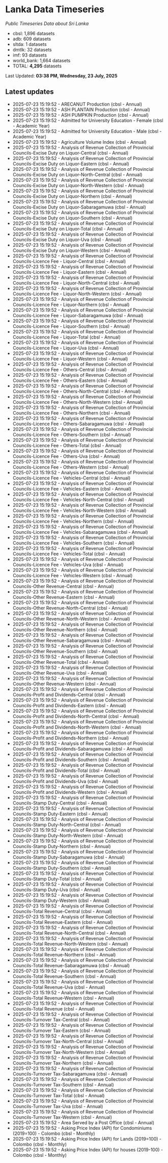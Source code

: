 # Lanka Data Timeseries
*Public Timeseries Data about Sri Lanka*

* cbsl: 1,896 datasets
* adb: 609 datasets
* sltda: 1 datasets
* dmtlk: 32 datasets
* imf: 93 datasets
* world_bank: 1,664 datasets
* TOTAL: **4,295** datasets

Last Updated: **03:38 PM, Wednesday, 23 July, 2025**

## Latest updates

* 2025-07-23 15:19:52 - ARECANUT Production (cbsl - Annual)
* 2025-07-23 15:19:52 - ASH PLANTAIN Production (cbsl - Annual)
* 2025-07-23 15:19:52 - ASH PUMPKIN Production (cbsl - Annual)
* 2025-07-23 15:19:52 - Admitted for University Education - Female (cbsl - Academic Year)
* 2025-07-23 15:19:52 - Admitted for University Education - Male (cbsl - Academic Year)
* 2025-07-23 15:19:52 - Agriculture Volume Index (cbsl - Annual)
* 2025-07-23 15:19:52 - Analysis of Revenue Collection of Provincial Councils-Excise Duty on Liquor-Central (cbsl - Annual)
* 2025-07-23 15:19:52 - Analysis of Revenue Collection of Provincial Councils-Excise Duty on Liquor-Eastern (cbsl - Annual)
* 2025-07-23 15:19:52 - Analysis of Revenue Collection of Provincial Councils-Excise Duty on Liquor-North-Central (cbsl - Annual)
* 2025-07-23 15:19:52 - Analysis of Revenue Collection of Provincial Councils-Excise Duty on Liquor-North-Western (cbsl - Annual)
* 2025-07-23 15:19:52 - Analysis of Revenue Collection of Provincial Councils-Excise Duty on Liquor-Northern (cbsl - Annual)
* 2025-07-23 15:19:52 - Analysis of Revenue Collection of Provincial Councils-Excise Duty on Liquor-Sabaragamuwa (cbsl - Annual)
* 2025-07-23 15:19:52 - Analysis of Revenue Collection of Provincial Councils-Excise Duty on Liquor-Southern (cbsl - Annual)
* 2025-07-23 15:19:52 - Analysis of Revenue Collection of Provincial Councils-Excise Duty on Liquor-Total (cbsl - Annual)
* 2025-07-23 15:19:52 - Analysis of Revenue Collection of Provincial Councils-Excise Duty on Liquor-Uva (cbsl - Annual)
* 2025-07-23 15:19:52 - Analysis of Revenue Collection of Provincial Councils-Excise Duty on Liquor-Western (cbsl - Annual)
* 2025-07-23 15:19:52 - Analysis of Revenue Collection of Provincial Councils-Licence Fee - Liquor-Central (cbsl - Annual)
* 2025-07-23 15:19:52 - Analysis of Revenue Collection of Provincial Councils-Licence Fee - Liquor-Eastern (cbsl - Annual)
* 2025-07-23 15:19:52 - Analysis of Revenue Collection of Provincial Councils-Licence Fee - Liquor-North-Central (cbsl - Annual)
* 2025-07-23 15:19:52 - Analysis of Revenue Collection of Provincial Councils-Licence Fee - Liquor-North-Western (cbsl - Annual)
* 2025-07-23 15:19:52 - Analysis of Revenue Collection of Provincial Councils-Licence Fee - Liquor-Northern (cbsl - Annual)
* 2025-07-23 15:19:52 - Analysis of Revenue Collection of Provincial Councils-Licence Fee - Liquor-Sabaragamuwa (cbsl - Annual)
* 2025-07-23 15:19:52 - Analysis of Revenue Collection of Provincial Councils-Licence Fee - Liquor-Southern (cbsl - Annual)
* 2025-07-23 15:19:52 - Analysis of Revenue Collection of Provincial Councils-Licence Fee - Liquor-Total (cbsl - Annual)
* 2025-07-23 15:19:52 - Analysis of Revenue Collection of Provincial Councils-Licence Fee - Liquor-Uva (cbsl - Annual)
* 2025-07-23 15:19:52 - Analysis of Revenue Collection of Provincial Councils-Licence Fee - Liquor-Western (cbsl - Annual)
* 2025-07-23 15:19:52 - Analysis of Revenue Collection of Provincial Councils-Licence Fee - Others-Central (cbsl - Annual)
* 2025-07-23 15:19:52 - Analysis of Revenue Collection of Provincial Councils-Licence Fee - Others-Eastern (cbsl - Annual)
* 2025-07-23 15:19:52 - Analysis of Revenue Collection of Provincial Councils-Licence Fee - Others-North-Central (cbsl - Annual)
* 2025-07-23 15:19:52 - Analysis of Revenue Collection of Provincial Councils-Licence Fee - Others-North-Western (cbsl - Annual)
* 2025-07-23 15:19:52 - Analysis of Revenue Collection of Provincial Councils-Licence Fee - Others-Northern (cbsl - Annual)
* 2025-07-23 15:19:52 - Analysis of Revenue Collection of Provincial Councils-Licence Fee - Others-Sabaragamuwa (cbsl - Annual)
* 2025-07-23 15:19:52 - Analysis of Revenue Collection of Provincial Councils-Licence Fee - Others-Southern (cbsl - Annual)
* 2025-07-23 15:19:52 - Analysis of Revenue Collection of Provincial Councils-Licence Fee - Others-Total (cbsl - Annual)
* 2025-07-23 15:19:52 - Analysis of Revenue Collection of Provincial Councils-Licence Fee - Others-Uva (cbsl - Annual)
* 2025-07-23 15:19:52 - Analysis of Revenue Collection of Provincial Councils-Licence Fee - Others-Western (cbsl - Annual)
* 2025-07-23 15:19:52 - Analysis of Revenue Collection of Provincial Councils-Licence Fee - Vehicles-Central (cbsl - Annual)
* 2025-07-23 15:19:52 - Analysis of Revenue Collection of Provincial Councils-Licence Fee - Vehicles-Eastern (cbsl - Annual)
* 2025-07-23 15:19:52 - Analysis of Revenue Collection of Provincial Councils-Licence Fee - Vehicles-North-Central (cbsl - Annual)
* 2025-07-23 15:19:52 - Analysis of Revenue Collection of Provincial Councils-Licence Fee - Vehicles-North-Western (cbsl - Annual)
* 2025-07-23 15:19:52 - Analysis of Revenue Collection of Provincial Councils-Licence Fee - Vehicles-Northern (cbsl - Annual)
* 2025-07-23 15:19:52 - Analysis of Revenue Collection of Provincial Councils-Licence Fee - Vehicles-Sabaragamuwa (cbsl - Annual)
* 2025-07-23 15:19:52 - Analysis of Revenue Collection of Provincial Councils-Licence Fee - Vehicles-Southern (cbsl - Annual)
* 2025-07-23 15:19:52 - Analysis of Revenue Collection of Provincial Councils-Licence Fee - Vehicles-Total (cbsl - Annual)
* 2025-07-23 15:19:52 - Analysis of Revenue Collection of Provincial Councils-Licence Fee - Vehicles-Uva (cbsl - Annual)
* 2025-07-23 15:19:52 - Analysis of Revenue Collection of Provincial Councils-Licence Fee - Vehicles-Western (cbsl - Annual)
* 2025-07-23 15:19:52 - Analysis of Revenue Collection of Provincial Councils-Other Revenue-Central (cbsl - Annual)
* 2025-07-23 15:19:52 - Analysis of Revenue Collection of Provincial Councils-Other Revenue-Eastern (cbsl - Annual)
* 2025-07-23 15:19:52 - Analysis of Revenue Collection of Provincial Councils-Other Revenue-North-Central (cbsl - Annual)
* 2025-07-23 15:19:52 - Analysis of Revenue Collection of Provincial Councils-Other Revenue-North-Western (cbsl - Annual)
* 2025-07-23 15:19:52 - Analysis of Revenue Collection of Provincial Councils-Other Revenue-Northern (cbsl - Annual)
* 2025-07-23 15:19:52 - Analysis of Revenue Collection of Provincial Councils-Other Revenue-Sabaragamuwa (cbsl - Annual)
* 2025-07-23 15:19:52 - Analysis of Revenue Collection of Provincial Councils-Other Revenue-Southern (cbsl - Annual)
* 2025-07-23 15:19:52 - Analysis of Revenue Collection of Provincial Councils-Other Revenue-Total (cbsl - Annual)
* 2025-07-23 15:19:52 - Analysis of Revenue Collection of Provincial Councils-Other Revenue-Uva (cbsl - Annual)
* 2025-07-23 15:19:52 - Analysis of Revenue Collection of Provincial Councils-Other Revenue-Western (cbsl - Annual)
* 2025-07-23 15:19:52 - Analysis of Revenue Collection of Provincial Councils-Profit and Dividends-Central (cbsl - Annual)
* 2025-07-23 15:19:52 - Analysis of Revenue Collection of Provincial Councils-Profit and Dividends-Eastern (cbsl - Annual)
* 2025-07-23 15:19:52 - Analysis of Revenue Collection of Provincial Councils-Profit and Dividends-North-Central (cbsl - Annual)
* 2025-07-23 15:19:52 - Analysis of Revenue Collection of Provincial Councils-Profit and Dividends-North-Western (cbsl - Annual)
* 2025-07-23 15:19:52 - Analysis of Revenue Collection of Provincial Councils-Profit and Dividends-Northern (cbsl - Annual)
* 2025-07-23 15:19:52 - Analysis of Revenue Collection of Provincial Councils-Profit and Dividends-Sabaragamuwa (cbsl - Annual)
* 2025-07-23 15:19:52 - Analysis of Revenue Collection of Provincial Councils-Profit and Dividends-Southern (cbsl - Annual)
* 2025-07-23 15:19:52 - Analysis of Revenue Collection of Provincial Councils-Profit and Dividends-Total (cbsl - Annual)
* 2025-07-23 15:19:52 - Analysis of Revenue Collection of Provincial Councils-Profit and Dividends-Uva (cbsl - Annual)
* 2025-07-23 15:19:52 - Analysis of Revenue Collection of Provincial Councils-Profit and Dividends-Western (cbsl - Annual)
* 2025-07-23 15:19:52 - Analysis of Revenue Collection of Provincial Councils-Stamp Duty-Central (cbsl - Annual)
* 2025-07-23 15:19:52 - Analysis of Revenue Collection of Provincial Councils-Stamp Duty-Eastern (cbsl - Annual)
* 2025-07-23 15:19:52 - Analysis of Revenue Collection of Provincial Councils-Stamp Duty-North-Central (cbsl - Annual)
* 2025-07-23 15:19:52 - Analysis of Revenue Collection of Provincial Councils-Stamp Duty-North-Western (cbsl - Annual)
* 2025-07-23 15:19:52 - Analysis of Revenue Collection of Provincial Councils-Stamp Duty-Northern (cbsl - Annual)
* 2025-07-23 15:19:52 - Analysis of Revenue Collection of Provincial Councils-Stamp Duty-Sabaragamuwa (cbsl - Annual)
* 2025-07-23 15:19:52 - Analysis of Revenue Collection of Provincial Councils-Stamp Duty-Southern (cbsl - Annual)
* 2025-07-23 15:19:52 - Analysis of Revenue Collection of Provincial Councils-Stamp Duty-Total (cbsl - Annual)
* 2025-07-23 15:19:52 - Analysis of Revenue Collection of Provincial Councils-Stamp Duty-Uva (cbsl - Annual)
* 2025-07-23 15:19:52 - Analysis of Revenue Collection of Provincial Councils-Stamp Duty-Western (cbsl - Annual)
* 2025-07-23 15:19:52 - Analysis of Revenue Collection of Provincial Councils-Total Revenue-Central (cbsl - Annual)
* 2025-07-23 15:19:52 - Analysis of Revenue Collection of Provincial Councils-Total Revenue-Eastern (cbsl - Annual)
* 2025-07-23 15:19:52 - Analysis of Revenue Collection of Provincial Councils-Total Revenue-North-Central (cbsl - Annual)
* 2025-07-23 15:19:52 - Analysis of Revenue Collection of Provincial Councils-Total Revenue-North-Western (cbsl - Annual)
* 2025-07-23 15:19:52 - Analysis of Revenue Collection of Provincial Councils-Total Revenue-Northern (cbsl - Annual)
* 2025-07-23 15:19:52 - Analysis of Revenue Collection of Provincial Councils-Total Revenue-Sabaragamuwa (cbsl - Annual)
* 2025-07-23 15:19:52 - Analysis of Revenue Collection of Provincial Councils-Total Revenue-Southern (cbsl - Annual)
* 2025-07-23 15:19:52 - Analysis of Revenue Collection of Provincial Councils-Total Revenue-Uva (cbsl - Annual)
* 2025-07-23 15:19:52 - Analysis of Revenue Collection of Provincial Councils-Total Revenue-Western (cbsl - Annual)
* 2025-07-23 15:19:52 - Analysis of Revenue Collection of Provincial Councils-Total Revenue (cbsl - Annual)
* 2025-07-23 15:19:52 - Analysis of Revenue Collection of Provincial Councils-Turnover Tax-Central (cbsl - Annual)
* 2025-07-23 15:19:52 - Analysis of Revenue Collection of Provincial Councils-Turnover Tax-Eastern (cbsl - Annual)
* 2025-07-23 15:19:52 - Analysis of Revenue Collection of Provincial Councils-Turnover Tax-North-Central (cbsl - Annual)
* 2025-07-23 15:19:52 - Analysis of Revenue Collection of Provincial Councils-Turnover Tax-North-Western (cbsl - Annual)
* 2025-07-23 15:19:52 - Analysis of Revenue Collection of Provincial Councils-Turnover Tax-Northern (cbsl - Annual)
* 2025-07-23 15:19:52 - Analysis of Revenue Collection of Provincial Councils-Turnover Tax-Sabaragamuwa (cbsl - Annual)
* 2025-07-23 15:19:52 - Analysis of Revenue Collection of Provincial Councils-Turnover Tax-Southern (cbsl - Annual)
* 2025-07-23 15:19:52 - Analysis of Revenue Collection of Provincial Councils-Turnover Tax-Total (cbsl - Annual)
* 2025-07-23 15:19:52 - Analysis of Revenue Collection of Provincial Councils-Turnover Tax-Uva (cbsl - Annual)
* 2025-07-23 15:19:52 - Analysis of Revenue Collection of Provincial Councils-Turnover Tax-Western (cbsl - Annual)
* 2025-07-23 15:19:52 - Area Served by a Post Office (cbsl - Annual)
* 2025-07-23 15:19:52 - Asking Price Index (API) for Condominiums (2019=100) - Colombo (cbsl - Monthly)
* 2025-07-23 15:19:52 - Asking Price Index (API) for Lands (2019=100) - Colombo (cbsl - Monthly)
* 2025-07-23 15:19:52 - Asking Price Index (API) for houses (2019-100) - Colombo (cbsl - Monthly)